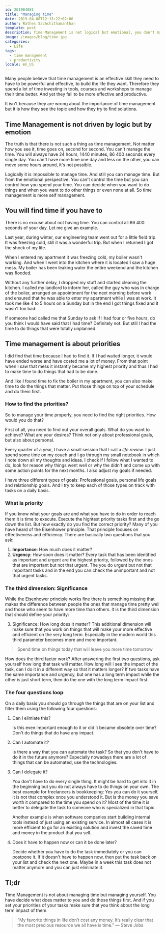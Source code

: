 ```yaml
---
id: 201904081
title: "Managing time"
date: 2019-04-08T12:13:22+02:00
author: Rathes Sachchithananthan
template: post
description: Time Management is not logical but emotional, you don't manage time, you manage yourself.
image: /images/blog/time.jpg
categories:
  - Life
tags:
  - time management
  - productivity
locale: en_US
---
```


Many people believe that time management is an effective skill they need to have to be powerful and effective, to build the life they want. Therefore they spend a lot of time investing in tools, courses and workshops to manage their time better. And yet they fail to be more effective and productive.

It isn't because they are wrong about the importance of time management but it is how they see the topic and how they try to find solutions.

## Time Management is not driven by logic but by emotion

The truth is that there is not such a thing as time management. Not matter how you see it, time goes on, second for second. You can't manage the time. You will always have 24 hours, 1440 minutes, 86 400 seconds every single day. You can't have more time one day and less on the other, you can move some hours around, it's not possible.

Logically it is impossible to manage time. And still you can manage time. But from the emotional perspective. You can't control the time but you can control how you spend your time. You can decide when you want to do things and when you want to do other things or even none at all. So time management is more self management.

## You will find time if you have to

There is no excuse about not having time. You can control all 86 400 seconds of your day. Let me give an example.

Last year, during winter, our engineering team went out for a little field trip. It was freezing cold, still it was a wonderful trip. But when I returned I got the shock of my life.

When I entered my apartment it was freezing cold, my boiler wasn't working. And when I went into the kitchen where it is located I saw a huge mess. My boiler has been leaking water the entire weekend and the kitchen was flooded.

Without any further delay, I dropped my stuff and started cleaning the kitchen. I called my landlord to inform her, called the guy who was in charge of the boiler, arranged an appointment for the next morning before work and ensured that he was able to enter my apartment while I was at work. It took me like 4 to 5 hours on a Sunday but in the end I got things fixed and it wasn't too bad.

If someone had called me that Sunday to ask if I had four or five hours, do you think I would have said that I had time? Definitely not. But still I had the time to do things that were totally unplanned.

## Time management is about priorities

I did find that time because I had to find it. If I had waited longer, it would have ended worse and have costed me a lot of money. From that point when I saw that mess it instantly became my highest priority and thus I had to make time to do things that had to be done.

And like I found time to fix the boiler in my apartment, you can also make time to do the things that matter. Put those things on top of your schedule and do them first.

### How to find the priorities?

So to manage your time properly, you need to find the right priorities. How would you do that?

First of all, you need to find out your overall goals. What do you want to achieve? What are your desires? Think not only about professional goals, but also about personal.

Every quarter of a year, I have a small session that I call a _life review_. I just spend some time on my couch and I go through my small notebook in which I note down all my thoughts and ideas. I check if I follow what I wanted to do, look for reason why things went well or why the didn't and come up with some action points for the next months. I also adjust my goals if needed.

I have three different types of goals: Professional goals, personal life goals and relationship goals. And I try to keep each of those types on track with tasks on a daily basis.

### What is priority

If you know what your goals are and what you have to do in order to reach them it is time to execute. Execute the hightest priority tasks first and the go down the list.
But how exactly do you find the correct priority? Many of you have heard of the Eisenhower principle. That principle focuses on effectiveness and efficiency. There are basically two questions that you ask:

1. **Importance**: How much does it matter?
2. **Urgency**: How soon does it matter?
   Every task that has been identified as important and urgent are the highest priority, followed by the ones that are important but not that urgent. The you do urgent but not that important tasks and in the end you can check the unimportant and not that urgent tasks.

### The third dimension: Significance

While the Eisenhower principle works fine there is something missing that makes the difference between people the ones that manage time pretty well and those who seem to have more time than others.
It is the third dimension that should define your priority:

3. Significance: How long does it matter?
   This additional dimension will make sure that you work on things that will make your more effective and efficient on the very long term. Especially in the modern world this third parameter becomes more and more important.

> Spend time on things today that will leave you more time tomorrow

How does the third factor work? After answering the first two questions, ask yourself how long that task will matter. How long will I see the impact of the task, can I do it in a different way so that it matters longer? If two tasks have the same importance and urgency, but one has a long term impact while the other is just short term, then do the one with the long term impact first.

### The four questions loop

On a daily basis you should go through the things that are on your list and filter them using the following four questions:

1. Can I elimiate this?

   Is this even important enough to it or did it became obsolete over time? Don't do things that do have any impact.

2. Can I automate it?

   Is there a way that you can automate the task? So that you don't have to do it in the future anymore? Especially nowadays there are a lot of things that can be automated, use the technologies.

3. Can I delegate it?

   You don't have to do every single thing. It might be hard to get into it in the beginning but you do not always have to do things on your own. The best example for freelancers is bookkeeping: Yes you can do it yourself, it is not that complex once you understood it. But is the money you save worth it compared to the time you spend on it? Most of the time it is better to delegate the task to someone who is specialized in that topic.

   Another example is when software companies start building internal tools instead of just using an existing service. In almost all cases it is more efficient to go for an existing solution and invest the saved time and money in the product that you sell.

4. Does it have to happen now or can it be done later?

   Decide whether you have to do the task immediately or you can postpone it. If it doesn't have to happen now, then put the task back on your list and check the next one. Maybe in a week this task does not matter anymore and you can just eliminate it.

## Tl;dr

Time Management is not about managing time but managing yourself. You have decide what does matter to you and do those things first. And if you set your priorities of your tasks make sure that you think about the long term impact of them.

> “My favorite things in life don’t cost any money. It’s really clear that the most precious resource we all have is time.” — Steve Jobs
